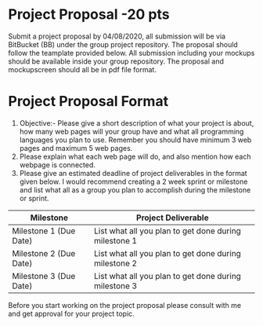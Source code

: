 # Project Proposal -20 pts

Submit a project proposal by 04/08/2020, all submission will be via BitBucket (BB) under the group project repository.  The proposal should follow
the teamplate provided below. All submission including your mockups should be available inside your group repository. The proposal and mockupscreen should all be in pdf file format.


# Project Proposal Format
1. Objective:- Please give a short description of what your project is about, how many web pages will your group have and what all programming languages 
you plan to use. Remember you should have minimum 3 web pages and maximum 5 web pages.
2. Please explain what each web page will do, and also mention how each webpage is connected.
3. Please give an estimated deadline  of project deliverables in the format given below. I would recommend creating a 2 week sprint or milestone and list what all as a group 
you plan to accomplish during the milestone or sprint. 

Milestone | Project Deliverable
------------ | -------------
Milestone 1 (Due Date) | List what all you plan to get done during milestone 1
Milestone 2 (Due Date) | List what all you plan to get done during milestone 2
Milestone 3 (Due Date) | List what all you plan to get done during milestone 3

Before you start working on the project proposal please consult with me and get approval for your project topic. 
